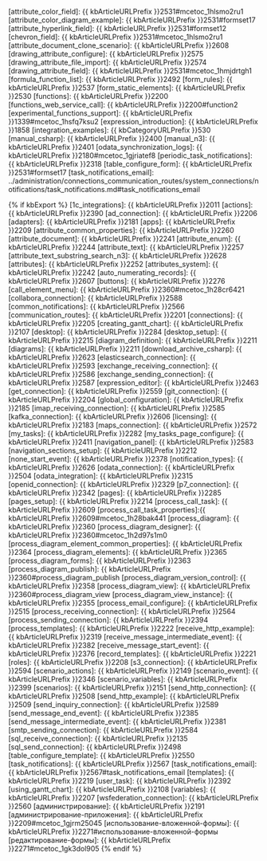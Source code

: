 [attribute_color_field]: {{ kbArticleURLPrefix }}2531#mcetoc_1hlsmo2ru1
[attribute_color_diagram_example]: {{ kbArticleURLPrefix }}2531#formset17
[attribute_hyperlink_field]: {{ kbArticleURLPrefix }}2531#formset12
[chevron_field]: {{ kbArticleURLPrefix }}2531#mcetoc_1hlsmo2ru1
[attribute_document_clone_scenario]: {{ kbArticleURLPrefix }}2608
[drawing_attribute_configure]: {{ kbArticleURLPrefix }}2575
[drawing_attribute_file_import]: {{ kbArticleURLPrefix }}2574
[drawing_attribute_field]: {{ kbArticleURLPrefix }}2531#mcetoc_1hmjdrtgh1
[formula_function_list]: {{ kbArticleURLPrefix }}2492
[form_rules]: {{ kbArticleURLPrefix }}2537
[form_static_elements]: {{ kbArticleURLPrefix }}2530
[functions]: {{ kbArticleURLPrefix }}2200
[functions_web_service_call]: {{ kbArticleURLPrefix }}2200#function2
[experimental_functions_support]: {{ kbArticleURLPrefix }}1339#mcetoc_1hsfq7ksu2
[expression_introduction]: {{ kbArticleURLPrefix }}1858
[integration_examples]: {{ kbCategoryURLPrefix }}530
[manual_csharp]: {{ kbArticleURLPrefix }}2400
[manual_n3]: {{ kbArticleURLPrefix }}2401
[odata_synchronization_logs]: {{ kbArticleURLPrefix }}2180#mcetoc_1gjriatef8
[periodic_task_notifications]: {{ kbArticleURLPrefix }}2318
[table_configure_form]: {{ kbArticleURLPrefix }}2531#formset17
[task_notifications_email]: ../administration/connections_communication_routes/system_connections/notifications/task_notifications.md#task_notifications_email

{% if kbExport %}
[1c_integrations]: {{ kbArticleURLPrefix }}2011
[actions]: {{ kbArticleURLPrefix }}2390
[ad_connection]: {{ kbArticleURLPrefix }}2206
[adapters]: {{ kbArticleURLPrefix }}2181
[apps]: {{ kbArticleURLPrefix }}2209
[attribute_common_properties]: {{ kbArticleURLPrefix }}2260
[attribute_document]: {{ kbArticleURLPrefix }}2241
[attribute_enum]: {{ kbArticleURLPrefix }}2244
[attribute_text]: {{ kbArticleURLPrefix }}2257
[attribute_text_substring_search_n3]: {{ kbArticleURLPrefix }}2628
[attributes]: {{ kbArticleURLPrefix }}2252
[attributes_system]: {{ kbArticleURLPrefix }}2242
[auto_numerating_records]: {{ kbArticleURLPrefix }}2607
[buttons]: {{ kbArticleURLPrefix }}2276
[call_element_menu]: {{ kbArticleURLPrefix }}2360#mcetoc_1h28cr6421
[collabora_connection]: {{ kbArticleURLPrefix }}2588
[common_notifications]: {{ kbArticleURLPrefix }}2566
[communication_routes]: {{ kbArticleURLPrefix }}2201
[connections]: {{ kbArticleURLPrefix }}2205
[creating_gantt_chart]: {{ kbArticleURLPrefix }}2107
[desktop]:  {{ kbArticleURLPrefix }}2284
[desktop_setup]: {{ kbArticleURLPrefix }}2215
[diagram_definition]: {{ kbArticleURLPrefix }}2211
[diagrams]: {{ kbArticleURLPrefix }}2211
[download_archive_csharp]: {{ kbArticleURLPrefix }}2623
[elasticsearch_connection]: {{ kbArticleURLPrefix }}2593
[exchange_receiving_connection]: {{ kbArticleURLPrefix }}2586
[exchange_sending_connection]: {{ kbArticleURLPrefix }}2587
[expression_editor]: {{ kbArticleURLPrefix }}2463
[get_connection]: {{ kbArticleURLPrefix }}2559
[git_connection]: {{ kbArticleURLPrefix }}2204
[global_configuration]: {{ kbArticleURLPrefix }}2185
[imap_receiving_connection]: {{ kbArticleURLPrefix }}2585
[kafka_connection]: {{ kbArticleURLPrefix }}2606
[licensing]: {{ kbArticleURLPrefix }}2183
[maps_connection]: {{ kbArticleURLPrefix }}2572
[my_tasks]: {{ kbArticleURLPrefix }}2282
[my_tasks_page_configure]: {{ kbArticleURLPrefix }}2411
[navigation_panel]: {{ kbArticleURLPrefix }}2583
[navigation_sections_setup]: {{ kbArticleURLPrefix }}2212
[none_start_event]: {{ kbArticleURLPrefix }}2378
[notification_types]: {{ kbArticleURLPrefix }}2626
[odata_connection]: {{ kbArticleURLPrefix }}2504
[odata_integration]: {{ kbArticleURLPrefix }}2315
[openid_connection]: {{ kbArticleURLPrefix }}2329
[p7_connection]: {{ kbArticleURLPrefix }}2342
[pages]: {{ kbArticleURLPrefix }}2285
[pages_setup]: {{ kbArticleURLPrefix }}2214
[process_call_task]: {{ kbArticleURLPrefix }}2609
[process_call_task_properties]:{{ kbArticleURLPrefix }}2609#mcetoc_1h28bak441
[process_diagram]: {{ kbArticleURLPrefix }}2360
[process_diagram_designer]: {{ kbArticleURLPrefix }}2360#mcetoc_1h2d97s1m0
[process_diagram_element_common_properties]: {{ kbArticleURLPrefix }}2364
[process_diagram_elements]: {{ kbArticleURLPrefix }}2365
[process_diagram_forms]: {{ kbArticleURLPrefix }}2363
[process_diagram_publish]: {{ kbArticleURLPrefix }}2360#process_diagram_publish
[process_diagram_version_control]: {{ kbArticleURLPrefix }}2358
[process_diagram_view]: {{ kbArticleURLPrefix }}2360#process_diagram_view
[process_diagram_view_instance]: {{ kbArticleURLPrefix }}2355
[process_email_configure]: {{ kbArticleURLPrefix }}2515
[process_receiving_connection]: {{ kbArticleURLPrefix }}2564
[process_sending_connection]: {{ kbArticleURLPrefix }}2394
[process_templates]: {{ kbArticleURLPrefix }}2222
[receive_http_example]: {{ kbArticleURLPrefix }}2319
[receive_message_intermediate_event]: {{ kbArticleURLPrefix }}2382
[receive_message_start_event]: {{ kbArticleURLPrefix }}2376
[record_templates]: {{ kbArticleURLPrefix }}2221
[roles]: {{ kbArticleURLPrefix }}2208
[s3_connection]: {{ kbArticleURLPrefix }}2594
[scenario_actions]: {{ kbArticleURLPrefix }}2149
[scenario_event]:  {{ kbArticleURLPrefix }}2346
[scenario_variables]: {{ kbArticleURLPrefix }}2399
[scenarios]: {{ kbArticleURLPrefix }}2151
[send_http_connection]: {{ kbArticleURLPrefix }}2508
[send_http_example]: {{ kbArticleURLPrefix }}2509
[send_inquiry_connection]: {{ kbArticleURLPrefix }}2589
[send_message_end_event]: {{ kbArticleURLPrefix }}2385
[send_message_intermediate_event]: {{ kbArticleURLPrefix }}2381
[smtp_sending_connection]: {{ kbArticleURLPrefix }}2584
[sql_receive_connection]: {{ kbArticleURLPrefix }}2135
[sql_send_connection]: {{ kbArticleURLPrefix }}2498
[table_configure_template]: {{ kbArticleURLPrefix }}2550
[task_notifications]: {{ kbArticleURLPrefix }}2567
[task_notifications_email]: {{ kbArticleURLPrefix }}2567#task_notifications_email
[templates]: {{ kbArticleURLPrefix }}2219
[user_task]: {{ kbArticleURLPrefix }}2392
[using_gantt_chart]: {{ kbArticleURLPrefix }}2108
[variables]: {{ kbArticleURLPrefix }}2207
[wsfederation_connection]: {{ kbArticleURLPrefix }}2560
[администрирование]: {{ kbArticleURLPrefix }}2191
[администрирование-приложения]: {{ kbArticleURLPrefix }}2209#mcetoc_1gjrm25045
[использование-вложенной-формы]: {{ kbArticleURLPrefix }}2271#использование-вложенной-формы
[редактирование-формы]: {{ kbArticleURLPrefix }}2271#mcetoc_1gk3dol905
{% endif %}
